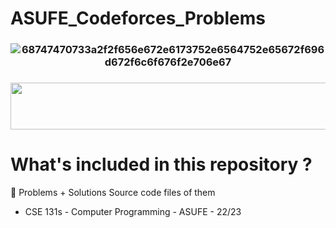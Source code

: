 # ASUFE_Codeforces_Problems
### <p align="center"> ![68747470733a2f2f656e672e6173752e6564752e65672f696d672f6c6f676f2e706e67](https://github.com/Omar-26/ASU_Electrical_Sophomore_Project/assets/110625103/ba0d7dea-29bc-40e3-a6b4-ea4dfda35961) </p>
### <p align="center"> <img src="https://github.com/Omar-26/ASUFE_Codeforces_Problems/assets/110625103/203c9c12-835e-4b1c-8e2e-e1c5c97b7716" width="600" height="75" /> </p>
# What's included in this repository ?
📂 Problems + Solutions  Source code files of them
+ CSE 131s - Computer Programming - ASUFE - 22/23
